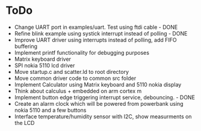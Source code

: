 # ToDo

- Change UART port in examples/uart. Test using ftdi cable - DONE
- Refine blink example using systick interrupt instead of polling - DONE
- Improve UART driver using interrupts instead of polling, add FIFO buffering
- Implement printf functionality for debugging purposes
- Matrix keyboard driver
- SPI nokia 5110 lcd driver
- Move startup.c and scatter.ld to root directory
- Move common driver code to common src folder
- Implement Calculator using Matrix keyboard and 5110 nokia display
- Think about calculus + embedded on arm cortex m
- Implement button edge triggering interrupt service, debouncing. - DONE
- Create an alarm clock which will be powered from powerbank using nokia 5110
  and a few buttons
- Interface temperature/humidity sensor with I2C, show measurments on the LCD
